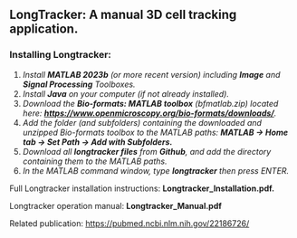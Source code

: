 ## LongTracker: A manual 3D cell tracking application. 

### Installing Longtracker:

1. _Install **MATLAB 2023b** (or more recent version) including **Image** and **Signal Processing** Toolboxes._
2. _Install **Java** on your computer (if not already installed)._
3. _Download the **Bio-formats: MATLAB toolbox** (bfmatlab.zip) located here: **https://www.openmicroscopy.org/bio-formats/downloads/**._
4. _Add the folder (and subfolders) containing the downloaded and unzipped Bio-formats toolbox 
to the MATLAB paths: **MATLAB -> Home tab -> Set Path -> Add with Subfolders.**_
5. _Download all **longtracker files** from **Github**, and add the directory containing them to the MATLAB paths._
6. _In the MATLAB command window, type **longtracker** then press ENTER._

Full Longtracker installation instructions:  **Longtracker_Installation.pdf.**

Longtracker operation manual:  **Longtracker_Manual.pdf**

Related publication: https://pubmed.ncbi.nlm.nih.gov/22186726/

